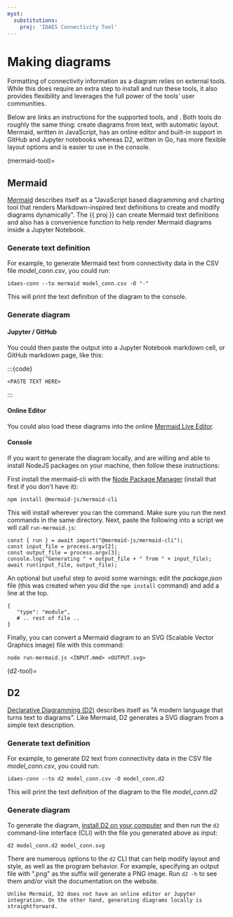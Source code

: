 ```yaml
---
myst:
  substitutions:
    proj: 'IDAES Connectivity Tool'
---
```

# Making diagrams

Formatting of connectivity information as a diagram relies on external tools.
While this does require an extra step to install and run these tools, it also provides flexibility and leverages the full power of the tools' user communities.

Below are links an instructions for the supported tools, [](mermaid-tool) and [](d2-tool).
Both tools do roughly the same thing: create diagrams from text, with automatic layout. Mermaid, written in JavaScript, has an online editor and built-in support in GitHub and Jupyter notebooks whereas D2, written in Go, has more flexible layout options and is easier to use in the console.

(mermaid-tool)=
## Mermaid
[Mermaid](https://mermaid.js.org/) describes itself as a "JavaScript based diagramming and charting tool that renders Markdown-inspired text definitions to create and modify diagrams dynamically".
The {{ proj }} can create Mermaid text definitions and also has a convenience function to help render Mermaid diagrams inside a Jupyter Notebook.

### Generate text definition
For example, to generate Mermaid text from  connectivity data in the CSV file *model_conn.csv*, 
you could run:

```
idaes-conn --to mermaid model_conn.csv -O "-"
```

This will print the text definition of the diagram to the console.

### Generate diagram

#### Jupyter / GitHub

You could then paste the output into a Jupyter Notebook markdown cell, or GitHub markdown page, like this:

:::{code}
```mermaid
<PASTE TEXT HERE>
```
:::

#### Online Editor

You could also load these diagrams into the online [Mermaid Live Editor](https://mermaid.live/).

#### Console
If you want to generate the diagram locally, and are willing and able to install NodeJS packages on your machine, then follow these instructions:

First install the mermaid-cli with the [Node Package Manager](https://www.npmjs.com/) (install that first if you don't have it):
```
npm install @mermaid-js/mermaid-cli
```
This will install wherever you ran the command. Make sure you run the next commands in the same directory.
Next, paste the following into a script we will call `run-mermaid.js`:
```
const { run } = await import("@mermaid-js/mermaid-cli");
const input_file = process.argv[2];
const output_file = process.argv[3];
console.log("Generating " + output_file + " from " + input_file);
await run(input_file, output_file);
```

An optional but useful step to avoid some warnings: edit the *package.json* file (this was created when you did the `npm install` command) and add a line at the top.
```
{
   "type": "module",
   # .. rest of file ..
}
```

Finally, you can convert a Mermaid diagram to an SVG (Scalable Vector Graphics image) file with this command:
```
node run-mermaid.js <INPUT.mmd> <OUTPUT.svg>
```


(d2-tool)=
## D2
[Declarative Diagramming (D2)](https://d2lang.com/) describes itself as "A modern language that turns text to diagrams".
Like Mermaid, D2 generates a SVG diagram from a simple text description.

### Generate text definition
For example, to generate D2 text from  connectivity data in the CSV file *model_conn.csv*, 
you could run:
```
idaes-conn --to d2 model_conn.csv -O model_conn.d2
```

This will print the text definition of the diagram to the file *model_conn.d2*

### Generate diagram

To generate the diagram, [install D2 on your computer](https://d2lang.com/tour/install) and then run the `d2` command-line interface (CLI) with the file you generated above as input:
```
d2 model_conn.d2 model_conn.svg
```

There are numerous options to the `d2` CLI that can help modify layout and style, as well as the program behavior. For example, specifying an output file with ".png" as the suffix will generate a PNG image. Run `d2 -h` to see them and/or visit the documentation on the website.

```{note}
Unlike Mermaid, D2 does not have an online editor or Jupyter integration. On the other hand, generating diagrams locally is straightforward.
```